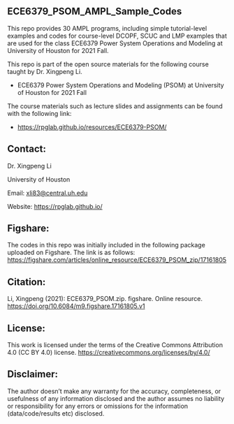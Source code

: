 ## ECE6379_PSOM_AMPL_Sample_Codes
This repo provides 30 AMPL programs, including simple tutorial-level examples and codes for course-level DCOPF, SCUC and LMP examples that are used for the class ECE6379 Power System Operations and Modeling at University of Houston for 2021 Fall.

This repo is part of the open source materials for the following course taught by Dr. Xingpeng Li.
* ECE6379 Power System Operations and Modeling (PSOM) at University of Houston for 2021 Fall

The course materials such as lecture slides and assignments can be found with the following link:
* https://rpglab.github.io/resources/ECE6379-PSOM/


## Contact:
Dr. Xingpeng Li

University of Houston

Email: xli83@central.uh.edu

Website: https://rpglab.github.io/

## Figshare:
The codes in this repo was initially included in the following package uploaded on Figshare. The link is as follows:
https://figshare.com/articles/online_resource/ECE6379_PSOM_zip/17161805

## Citation:
Li, Xingpeng (2021): ECE6379_PSOM.zip. figshare. Online resource. https://doi.org/10.6084/m9.figshare.17161805.v1 

## License:
This work is licensed under the terms of the Creative Commons Attribution 4.0 (CC BY 4.0) license. 
https://creativecommons.org/licenses/by/4.0/

## Disclaimer:
The author doesn’t make any warranty for the accuracy, completeness, or usefulness of any information disclosed and the author assumes no liability or responsibility for any errors or omissions for the information (data/code/results etc) disclosed.
